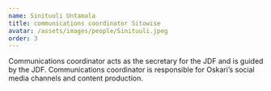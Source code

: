 ```yaml
---
name: Sinituuli Untamala
title: communications coordinator Sitowise
avatar: /assets/images/people/Sinituuli.jpeg
order: 3
---
```


Communications coordinator acts as the secretary for the JDF and is guided by the JDF. Communications coordinator is responsible for Oskari’s social media channels and content production.
